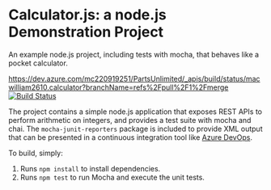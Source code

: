 Calculator.js: a node.js Demonstration Project
==============================================
An example node.js project, including tests with mocha, that behaves like
a pocket calculator.

https://dev.azure.com/mc220919251/PartsUnlimited/_apis/build/status/macwilliam2610.calculator?branchName=refs%2Fpull%2F1%2Fmerge
[![Build Status](https://dev.azure.com/mc220919251/PartsUnlimited/_apis/build/status/macwilliam2610.calculator?branchName=refs%2Fpull%2F1%2Fmerge)](https://dev.azure.com/mc220919251/PartsUnlimited/_build/latest?definitionId=6&branchName=refs%2Fpull%2F1%2Fmerge)

The project contains a simple node.js application that exposes REST APIs
to perform arithmetic on integers, and provides a test suite with mocha
and chai.  The `mocha-junit-reporters` package is included to provide XML
output that can be presented in a continuous integration tool like
[Azure DevOps](https://azure.com/devops).

To build, simply:

1. Runs `npm install` to install dependencies.
2. Runs `npm test` to run Mocha and execute the unit tests.

